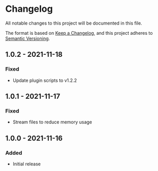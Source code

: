 # Changelog
All notable changes to this project will be documented in this file.

The format is based on [Keep a Changelog](https://keepachangelog.com/en/1.0.0/),
and this project adheres to [Semantic Versioning](https://semver.org/spec/v2.0.0.html).

## 1.0.2 - 2021-11-18
### Fixed
- Update plugin scripts to v1.2.2

## 1.0.1 - 2021-11-17
### Fixed
- Stream files to reduce memory usage

## 1.0.0 - 2021-11-16
### Added
- Initial release
